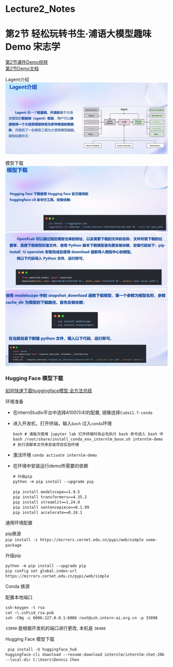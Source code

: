 # Lecture2_Notes   
# 第2节 轻松玩转书生·浦语大模型趣味Demo  宋志学   
[第2节课件Demo视频](https://www.bilibili.com/video/BV1Ci4y1z72H/?vd_source=427d5b3bd6552cd66c00e381e2aae338)  
[第2节Demo文档](https://github.com/InternLM/tutorial/blob/main/helloworld/hello_world.md)  

Lagent介绍
![](./lecture2_img1.png)  

模型下载
![](./lecture2_img2.png)  
![](./lecture2_img3.png)  
![](./lecture2_img4.png) 

### Hugging Face 模型下载

[如何快速下载huggingface模型 全方法总结](https://zhuanlan.zhihu.com/p/663712983?utm_id=0)  

环境准备
  - 在internStudio平台中选择A100(1/4)的配置, 镜像选择`Cuda11.7-conda`
  - 进入开发机，打开终端，输入`bash` 过入`conda`环境
    ```
    bash # 请每次使用 jupyter lab 打开终端时务必先执行 bash 命令进入 bash 中
    bash /root/share/install_conda_env_internlm_base.sh internlm-demo  # 执行该脚本文件来安装项目实验环境
    ```
  - 激活环境
    ```conda activate internlm-demo```
    
  - 在环境中安装运行demo所需要的依赖

    ```
    # 升级pip
    python -m pip install --upgrade pip

    pip install modelscope==1.9.5
    pip install transformers==4.35.2
    pip install streamlit==1.24.0
    pip install sentencepiece==0.1.99
    pip install accelerate==0.24.1
    ```
通用环境配置  

pip换源  
```pip install -i https://mirrors.cernet.edu.cn/pypi/web/simple some-package```  

升级pip
```
python -m pip install --upgrade pip
pip config set global.index-url https://mirrors.cernet.edu.cn/pypi/web/simple
```
Conda 换源   

配置本地端口
```
ssh-keygen -t rsa
cat ~\.ssh\id_rsa.pub
ssh -CNg -L 6006:127.0.0.1:6006 root@ssh.intern-ai.org.cn -p 33090
```
 `33090` 是根据开发机的端口进行更改, 本机是 `36460`  

 Hugging Face 模型下载
```
 pip install -U huggingface_hub
huggingface-cli download --resume-download internlm/internlm-chat-20b --local-dir C:\Users\Dennis Chen  
```



